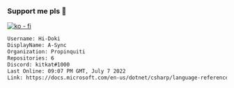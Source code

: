 ### Support me pls 🙏

[![ko - fi](https://ko-fi.com/img/githubbutton_sm.svg)](https://ko-fi.com/O5O4D6DP7)

  ```txt
  Username: Hi-Doki
  DisplayName: A-Sync
  Organization: Propinquiti
  Repositories: 6
  Discord: kitkat#1000
  Last Online: 09:07 PM GMT, July 7 2022
  Link: https://docs.microsoft.com/en-us/dotnet/csharp/language-reference/keywords/async
  ```       